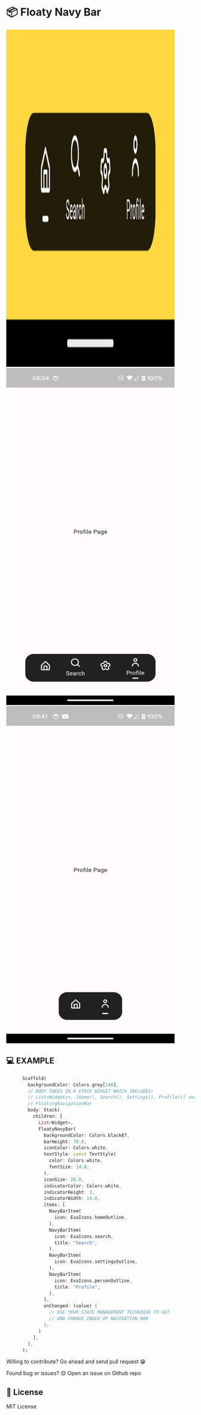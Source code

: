 #  :package: Floaty Navy Bar

<img width="450" height="900" src="https://github.com/mjhansen3/floaty_navy_bar/blob/master/example/images/floaty.png?raw=true">

<img width="450" height="900" src="https://github.com/mjhansen3/floaty_navy_bar/blob/master/example/images/customizable_floaty.png?raw=true">

<img width="450" height="900" src="https://github.com/mjhansen3/floaty_navy_bar/blob/master/example/images/dynamic_floaty.png?raw=true">

## :computer: EXAMPLE

```dart
      Scaffold(
        backgroundColor: Colors.grey[140],
        // BODY TAKES IN A STACK WIDGET WHICH INCLUDES:
        // List<Widgets>, [Home(), Search(), Settings(), Profile()] and
        // FloatingNavigationBar
        body: Stack(
          children: [
            List<Widget>,
            FloatyNavyBar(
              backgroundColor: Colors.black87,
              barHeight: 70.0,
              iconColor: Colors.white,
              textStyle: const TextStyle(
                color: Colors.white,
                fontSize: 14.0,
              ),
              iconSize: 28.0,
              indicatorColor: Colors.white,
              indicatorHeight: 3,
              indicatorWidth: 14.0,
              items: [
                NavyBarItem(
                  icon: EvaIcons.homeOutline,
                ),
                NavyBarItem(
                  icon: EvaIcons.search,
                  title: "Search",
                ),
                NavyBarItem(
                  icon: EvaIcons.settingsOutline,
                ),
                NavyBarItem(
                  icon: EvaIcons.personOutline,
                  title: "Profile",
                ),
              ],
              onChanged: (value) {
                // USE YOUR STATE MANAGEMENT TECHNIQUE TO GET
                // AND CHANGE INDEX OF NAVIGATION BAR
              },
            )
          ],
        ),
      );
```
Willing to contribute?
Go ahead and send pull request :grin:

Found bug or issues? :disappointed:
Open an issue on Github repo

## :key: License

MIT License

